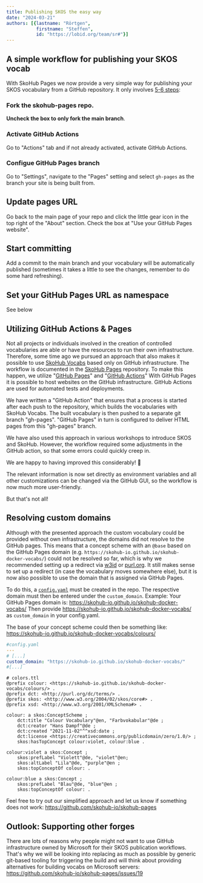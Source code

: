 ```yaml
---
title: Publishing SKOS the easy way
date: "2024-03-21"
authors: [{lastname: "Rörtgen",
           firstname: "Steffen",
           id: "https://lobid.org/team/sr#"}]
---
```


## A simple workflow for publishing your SKOS vocab

With SkoHub Pages we now provide a very simple way for publishing your SKOS vocabulary from a GitHub repository. It only involves [5-6 steps](https://github.com/skohub-io/skohub-pages#usage):

### Fork the skohub-pages repo. 

**Uncheck the box to only fork the main branch**.


### Activate GitHub Actions

Go to "Actions" tab and if not already activated, activate GitHub Actions.

### Configue GitHub Pages branch

Go to "Settings", navigate to the "Pages" setting and select `gh-pages` as the branch your site is being built from. 

## Update pages URL

Go back to the main page of your repo and click the little gear icon in the top right of the "About" section. Check the box at "Use your GitHub Pages website".

## Start committing

Add a commit to the main branch and your vocabulary will be automatically published (sometimes it takes a little to see the changes, remember to do some hard refreshing).

## Set your GitHub Pages URL as namespace

See below


## Utilizing GitHub Actions & Pages

Not all projects or individuals involved in the creation of controlled vocabularies are able or have the resources to run their own infrastructure.
Therefore, some time ago we pursued an approach that also makes it possible to use [SkoHub Vocabs](https://github.com/skohub-io/skohub-vocabs) based only on GitHub infrastructure.
The workflow is documented in the [SkoHub Pages](https://github.com/skohub-io/skohub-pages) repository.
To make this happen, we utilize "[GitHub Pages](https://docs.github.com/de/pages/getting-started-with-github-pages)" and "[GitHub Actions](https://docs.github.com/en/actions)"
With GitHub Pages it is possible to host websites on the GitHub infrastructure.
GitHub Actions are used for automated tests and deployments.

We have written a "GitHub Action" that ensures that a process is started after each push to the repository, which builds the vocabularies with SkoHub Vocabs.
The built vocabulary is then pushed to a separate git branch "gh-pages".
"GitHub Pages" in turn is configured to deliver HTML pages from this "gh-pages" branch.

We have also used this approach in various workshops to introduce SKOS and SkoHub.
However, the workflow required some adjustments in the GitHub action, so that some errors could quickly creep in.

We are happy to having improved this considerably! 🎉

The relevant information is now set directly as environment variables and all other customizations can be changed via the GitHub GUI, so the workflow is now much more user-friendly.

But that's not all!

## Resolving custom domains

Although with the presented approach the custom vocabulary could be provided without own infrastructure, the domains did not resolve to the GitHub pages.
This means that a concept scheme with an `@base` based on the GitHub Pages domain (e.g. `https://skohub-io.github.io/skohub-docker-vocabs/`) could not be resolved so far, which is why we recommended setting up a redirect via [w3id](https://w3id.org/) or [purl.org](https://purl.archive.org/).
It still makes sense to set up a redirect (in case the vocabulary moves somewhere else), but it is now also possible to use the domain that is assigned via GitHub Pages.

To do this, a [`config.yaml`](https://github.com/skohub-io/skohub-pages/blob/main/config.yaml) must be created in the repo.
The respective domain must then be entered under the `custom_domain`.
Example: Your GitHub Pages domain is: https://skohub-io.github.io/skohub-docker-vocabs/ Then provide https://skohub-io.github.io/skohub-docker-vocabs/ as `custom_domain` in your config.yaml.

The base of your concept scheme could then be something like: https://skohub-io.github.io/skohub-docker-vocabs/colours/

```yaml
#config.yaml
---
# [...]
custom_domain: "https://skohub-io.github.io/skohub-docker-vocabs/"
#[...]
```

```turtle
# colors.ttl
@prefix colour: <https://skohub-io.github.io/skohub-docker-vocabs/colours/> .
@prefix dct: <http://purl.org/dc/terms/> .
@prefix skos: <http://www.w3.org/2004/02/skos/core#> .
@prefix xsd: <http://www.w3.org/2001/XMLSchema#> .

colour: a skos:ConceptScheme ;
    dct:title "Colour Vocabulary"@en, "Farbvokabular"@de ;
    dct:creator "Hans Dampf"@de ;
    dct:created "2021-11-02"^^xsd:date ;
    dct:license <https://creativecommons.org/publicdomain/zero/1.0/> ;
    skos:hasTopConcept colour:violet, colour:blue .

colour:violet a skos:Concept ;
    skos:prefLabel "Violett"@de, "violet"@en;
    skos:altLabel "Lila"@de, "purple"@en ;
    skos:topConceptOf colour: .

colour:blue a skos:Concept ;
    skos:prefLabel "Blau"@de, "blue"@en ;
    skos:topConceptOf colour: .
```

Feel free to try out our simplified approach and let us know if something does not work: <https://github.com/skohub-io/skohub-pages>

## Outlook: Supporting other forges

There are lots of reasons why people might not want to use GitHub infrastructure owned by Microsoft for their SKOS publication workflows. That's why we will be looking into replacing as much as possible by generic git-based tooling for triggering the build and will think about providing alternatives for building vocabs on Microsoft servers: https://github.com/skohub-io/skohub-pages/issues/19